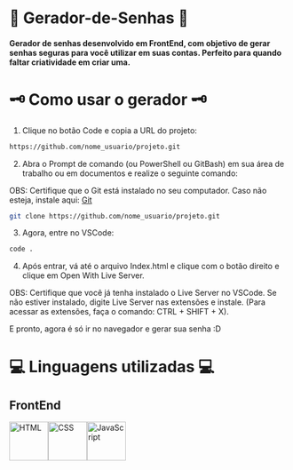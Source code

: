 # 🔑 Gerador-de-Senhas 🔑

#### Gerador de senhas desenvolvido em FrontEnd, com objetivo de gerar senhas seguras para você utilizar em suas contas. Perfeito para quando faltar criatividade em criar uma.

# 🗝 Como usar o gerador 🗝

1. Clique no botão Code e copia a URL do projeto:

```bash
https://github.com/nome_usuario/projeto.git
```

2. Abra o Prompt de comando (ou PowerShell ou GitBash) em sua área de trabalho ou em documentos e realize o seguinte comando:

OBS: Certifique que o Git está instalado no seu computador. Caso não esteja, instale aqui: [Git](https://git-scm.com/downloads)

```bash 
git clone https://github.com/nome_usuario/projeto.git
```

3. Agora, entre no VSCode:

```bash
code .
```

4. Após entrar, vá até o arquivo Index.html e clique com o botão direito e clique em Open With Live Server. 

OBS: Certifique que você já tenha instalado o Live Server no VSCode. Se não estiver instalado, digite Live Server nas extensões e instale. (Para acessar as extensões, faça o comando: CTRL + SHIFT + X).

E pronto, agora é só ir no navegador e gerar sua senha :D

# 💻 Linguagens utilizadas 💻

## FrontEnd

<div style="display: flex;">
    <img src="https://cdn.jsdelivr.net/gh/devicons/devicon@latest/icons/html5/html5-original.svg" alt="HTML" width="70px" height="70px" />
    <img src="https://cdn.jsdelivr.net/gh/devicons/devicon@latest/icons/css3/css3-original.svg" alt="CSS" width="70px" height="70px" />
    <img src="https://cdn.jsdelivr.net/gh/devicons/devicon@latest/icons/javascript/javascript-original.svg" alt="JavaScript" width="70px" height="70px" />
</div>
